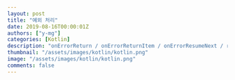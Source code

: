 ```yaml
---
layout: post
title: "예외 처리"
date: 2019-08-16T00:00:01Z
authors: ["y-mg"]
categories: [Kotlin]
description: "onErrorReturn / onErrorReturnItem / onErrorResumeNext / retry / retryUntil"
thumbnail: "/assets/images/kotlin/kotlin.png"
image: "/assets/images/kotlin/kotlin.png"
comments: false
---
```


